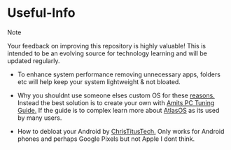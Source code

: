 # Useful-Info

> [!NOTE]
Your feedback on improving this repository is highly valuable! This is intended to be an evolving source for technology learning and will be updated regularly.

- To enhance system performance removing unnecessary apps, folders etc will help keep your system lightweight & not bloated.

- Why you shouldnt use someone elses custom OS for these [reasons.](/Dont-use-customos.md) Instead the best solution is to create your own with [Amits PC Tuning Guide.](https://github.com/amitxv/PC-Tuning) If the guide is to complex learn more about [AtlasOS](https://atlasos.net) as its used by many users.

- How to debloat your Android by [ChrisTitusTech.](https://youtu.be/MFbXFG2xDJI?si=MPmXAK_FOMqV2hZP) Only works for Android phones and perhaps Google Pixels but not Apple I dont think.
